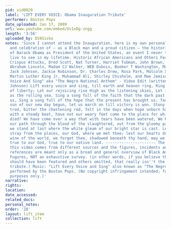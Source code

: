 ```yaml
---
pid: vid0029
label: 'LIFT EVERY VOICE: Obama Inauguration Tribute'
performer: Boston Pops
date_uploaded: Jan 17, 2009
url: www.youtube.com/embed/Uv1xDg-zngg
length: '3:56'
uploaded_by: DS9Sisko
notes: 'Since I cannot attend the Inauguration, here is my own personal tribute to
  and celebration of — as a Black man and a proud citizen — the historic election
  of Barack Obama as President of the United States, an event I never thought I would
  live to see in my lifetime. Historic African Americans and Others Featured (in order):
  Crispus Attucks, Dred Scott, Nat Turner, Harriet Tubman, John Brown, Frederick Douglass,
  Abraham Lincoln, Madam CJ Walker, WEB Dubois, Booker T Washington, Marcus Garvey,
  Jack Johnson, Jackie Robinson, Dr. Charles Drew, Rosa Park, Malcolm X, Marian Anderson,
  Martin Luther King Jr, Muhammad Ali, Shirley Chisholm, and Mae Jemison "Life Every
  Voice And Sing" aka "The Negro National Anthem" - Video Edit (written by James Weldon
  Johnson) Lift every voice and sing, till earth and heaven ring, Ring with the harmonies
  of liberty; Let our rejoicing rise High as the listening skies, Let it resound loud
  as the rolling sea. Sing a song full of the faith that the dark past has taught
  us, Sing a song full of the hope that the present has brought us; facing the rising
  sun of our new day begun, let us march on till victory is won. Stony the road we
  trod, bitter the chastening rod, felt in the days when hope unborn had died; yet
  with a steady beat, have not our weary feet come to the place for which our fathers
  died? We have come over a way that with tears have been watered, We have come, treading
  our path through the blood of the slaughtered, out from the gloomy past, till now
  we stand at last where the white gleam of our bright star is cast. Lest our feet
  stray from the places, our God, where we met thee; lest our hearts drunk with the
  wine of the world, we forget thee, shadowed beneath thy hand, may we forever stand,
  true to our God, true to our native land. ---------------------- The content of
  this video comes from different sources and the figures, incidents and historic
  references are meant only as a broad and general overview of Black American Historic
  Fugures, NOT an exhaustive survey. (in other words, if you believe that some people
  should have been featured and others omitted, that really isn''t the point of this
  tribute.) Music: "Lift Every Voice and Sing" also known as "The Negro National Anthem,"
  performed by the Boston Pops. (No copyright infringement intended; for entertainment
  purposes only.)'
narrative: 
rights: 
location: 
date_accessed: 
related_docs: 
personal_notes: 
order: '28'
layout: lift_item
collection: lift
---
```

